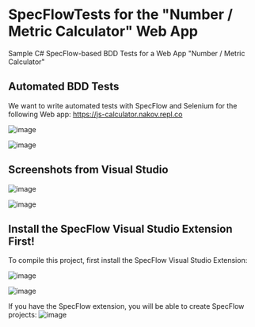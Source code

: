 # SpecFlowTests for the "Number / Metric Calculator" Web App
Sample C# SpecFlow-based BDD Tests for a Web App "Number / Metric Calculator"

## Automated BDD Tests
We want to write automated tests with SpecFlow and Selenium for the following Web app: https://js-calculator.nakov.repl.co

![image](https://user-images.githubusercontent.com/1689586/107686982-95e73900-6cae-11eb-8e10-366a38f82ff5.png)

![image](https://user-images.githubusercontent.com/1689586/107687002-9c75b080-6cae-11eb-8e05-03b8cfbd2cc1.png)

## Screenshots from Visual Studio

![image](https://user-images.githubusercontent.com/1689586/107687078-b2837100-6cae-11eb-8924-d5ea3eb953a2.png)

![image](https://user-images.githubusercontent.com/1689586/107687112-c16a2380-6cae-11eb-84a2-451083b3ff75.png)

## Install the SpecFlow Visual Studio Extension First!

To compile this project, first install the SpecFlow Visual Studio Extension:

![image](https://user-images.githubusercontent.com/1689586/107687324-042bfb80-6caf-11eb-8302-79c38d44d2bf.png)

![image](https://user-images.githubusercontent.com/1689586/107687328-07bf8280-6caf-11eb-859a-7f09176a80dd.png)

If you have the SpecFlow extension, you will be able to create SpecFlow projects:
![image](https://user-images.githubusercontent.com/1689586/107687337-0aba7300-6caf-11eb-9851-7b6387a932e5.png)
